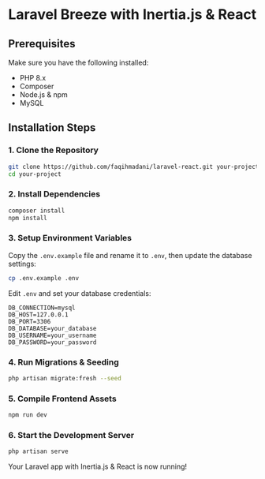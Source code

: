 # Laravel Breeze with Inertia.js & React

## Prerequisites
Make sure you have the following installed:

- PHP 8.x
- Composer
- Node.js & npm
- MySQL

## Installation Steps

### 1. Clone the Repository
```sh
git clone https://github.com/faqihmadani/laravel-react.git your-project
cd your-project
```

### 2. Install Dependencies
```sh
composer install
npm install
```

### 3. Setup Environment Variables
Copy the `.env.example` file and rename it to `.env`, then update the database settings:
```sh
cp .env.example .env
```
Edit `.env` and set your database credentials:
```
DB_CONNECTION=mysql
DB_HOST=127.0.0.1
DB_PORT=3306
DB_DATABASE=your_database
DB_USERNAME=your_username
DB_PASSWORD=your_password
```

### 4. Run Migrations & Seeding
```sh
php artisan migrate:fresh --seed
```

### 5. Compile Frontend Assets
```sh
npm run dev
```

### 6. Start the Development Server
```sh
php artisan serve
```
Your Laravel app with Inertia.js & React is now running!



